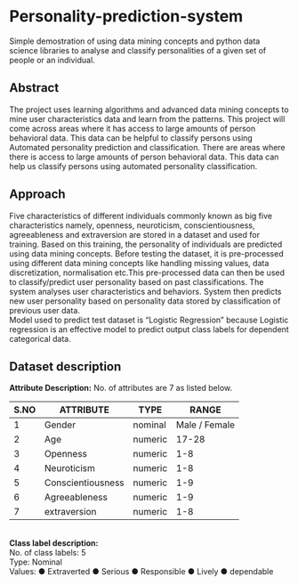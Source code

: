# Personality-prediction-system
Simple demostration of using data mining concepts and python data science libraries to analyse and classify personalities of a given set of people or an individual.

## Abstract
The project uses learning algorithms and advanced data mining concepts to mine user characteristics data and learn from the patterns.
This project will come across areas where it has access to large amounts of person behavioral data. This data can be helpful to classify persons using Automated personality prediction and classification. There are areas where there is access to large amounts of person behavioral data. This data can help us classify persons using automated personality classification.

## Approach
Five characteristics of different individuals commonly known as big five characteristics namely, openness, neuroticism, conscientiousness, agreeableness and extraversion are stored in a dataset and used for training. Based on this training, the personality of individuals are predicted using data mining concepts. Before testing the dataset, it is pre-processed using different data mining concepts like handling missing values, data discretization, normalisation etc.This pre-processed data can then be used to classify/predict user personality based on past classifications. The system analyses user characteristics and behaviors. System then predicts new user personality based on personality data stored by classification of previous user data. <br>
Model used to predict test dataset is “Logistic Regression” because Logistic regression is an effective model to predict output class labels for dependent categorical data.

## Dataset description
<b>Attribute Description:</b>
No. of attributes are 7 as listed below.

|S.NO |	ATTRIBUTE |	TYPE |RANGE|
| --- | --- | --- | --- |
|1	|Gender	|nominal|	Male / Female|
|2	|Age |	numeric|	17-28|
|3	|Openness	| numeric|	1-8|
|4	|Neuroticism |numeric|	1-8|
|5	|Conscientiousness	|numeric	|1-9|
|6	|Agreeableness	|numeric	|1-9|
|7	|extraversion |	numeric	|1-8|
<br>
<b>Class label description:</b><br>
No. of class labels: 5<br>
Type: Nominal<br>
Values:	
●	Extraverted 
●	Serious 
●	Responsible 
●	Lively 
●	dependable 


